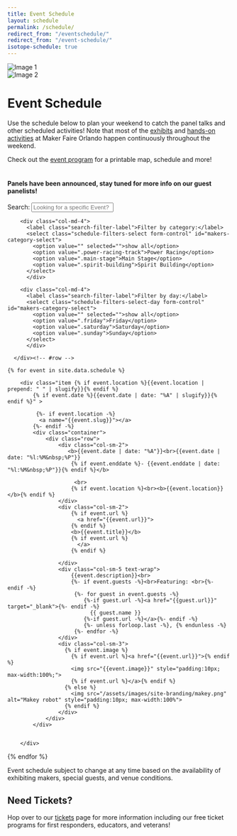 ```yaml
---
title: Event Schedule
layout: schedule
permalink: /schedule/
redirect_from: "/eventschedule/"
redirect_from: "/event-schedule/"
isotope-schedule: true
---
```

<script src="https://cdn.jsdelivr.net/npm/bootstrap@4.6.2/dist/js/bootstrap.bundle.min.js"></script>
<div id="testCarousel" class="carousel slide" data-bs-ride="carousel" data-bs-interval="5000">
  <div class="carousel-inner">
    <div class="carousel-item active">
      <img src="https://via.placeholder.com/300x200?text=Image+1" class="d-block w-100" alt="Image 1">
    </div>
    <div class="carousel-item">
      <img src="https://via.placeholder.com/300x200?text=Image+2" class="d-block w-100" alt="Image 2">
    </div>
  </div>
</div>


# Event Schedule




Use the schedule below to plan your weekend to catch the panel talks and other scheduled activities! Note that most of the [exhibits](/exhibits) and [hands-on activities](/exhibits/?categories/hands-on-workshop/) at Maker Faire Orlando happen continuously throughout the weekend. <BR>

Check out the [event program](/program) for a printable map, schedule and more!<br><br>

#### Panels have been announced, stay tuned for more info on our guest panelists!


<div class="mtm">
  <div class="mtm-search">
    <div class="container">
	  <div class="row">
        <div class="col-md-4">
            <label class="search-filter-label">Search:</label>
            <input type="text" class="quicksearch form-control" id="maker-search-input" placeholder="Looking for a specific Event?">
        </div>

        <div class="col-md-4">
          <label class="search-filter-label">Filter by category:</label>
          <select class="schedule-filters-select form-control" id="makers-category-select">
            <option value="" selected="">show all</option>
            <option value=".power-racing-track">Power Racing</option>
            <option value=".main-stage">Main Stage</option>
            <option value=".spirit-building">Spirit Building</option>
          </select>
    	  </div>

        <div class="col-md-4">
          <label class="search-filter-label">Filter by day:</label>
          <select class="schedule-filters-select-day form-control" id="makers-category-select">
            <option value="" selected="">show all</option>
            <option value=".friday">Friday</option>
            <option value=".saturday">Saturday</option>
            <option value=".sunday">Sunday</option>
          </select>
    	  </div>

      </div><!-- #row -->
   </div><!-- #container -->
 </div><!-- #mtm-search -->
</div>

<div class="events-container" id="events">

    {% for event in site.data.schedule %}
       
        <div class="item {% if event.location %}{{event.location | prepend: " " | slugify}}{% endif %}
            {% if event.date %}{{event.date | date: "%A" | slugify}}{% endif %}" >

             {%- if event.location -%}
              <a name="{{event.slug}}"></a>
            {%- endif -%}
            <div class="container">
                <div class="row">
                    <div class="col-sm-2">
                       <b>{{event.date | date: "%A"}}<br>{{event.date | date: "%l:%M&nbsp;%P"}}
                        {% if event.enddate %}- {{event.enddate | date: "%l:%M&nbsp;%P"}}{% endif %}</b>

                         <br>
                        {% if event.location %}<br><b>{{event.location}}</b>{% endif %}
                    </div>
                    <div class="col-sm-2">
                        {% if event.url %}
                          <a href="{{event.url}}">
                        {% endif %}
                        <b>{{event.title}}</b>
                        {% if event.url %}
                          </a>
                        {% endif %}
                       
                    </div>
                    <div class="col-sm-5 text-wrap">
                        {{event.description}}<br>
                        {%- if event.guests -%}<br>Featuring: <br>{%- endif -%}
                         {%- for guest in event.guests -%}
                            {%-if guest.url -%}<a href="{{guest.url}}" target="_blank">{%- endif -%}
                              {{ guest.name }}
                            {%-if guest.url -%}</a>{%- endif -%}
                            {%- unless forloop.last -%}, {% endunless -%}
                         {%- endfor -%}   
                    </div>
                    <div class="col-sm-3">
                      {% if event.image %}
                        {% if event.url %}<a href="{{event.url}}">{% endif %}
                        <img src="{{event.image}}" style="padding:10px; max-width:100%;">
                        {% if event.url %}</a>{% endif %}
                      {% else %}
                        <img src="/assets/images/site-branding/makey.png" alt="Makey robot" style="padding:10px; max-width:100%">
                      {% endif %}
                    </div>
                </div>
            </div>


        </div>
{% endfor %}
</div>


Event schedule subject to change at any time based on the availability of exhibiting makers, special guests, and venue conditions.


## Need Tickets?
Hop over to our [tickets](/attend/) page for more information including our free ticket programs for first responders, educators, and veterans!



